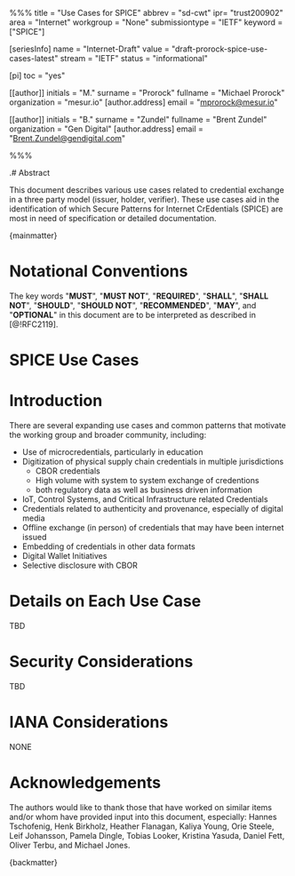 %%%
title = "Use Cases for SPICE"
abbrev = "sd-cwt"
ipr= "trust200902"
area = "Internet"
workgroup = "None"
submissiontype = "IETF"
keyword = ["SPICE"]

[seriesInfo]
name = "Internet-Draft"
value = "draft-prorock-spice-use-cases-latest"
stream = "IETF"
status = "informational"

[pi]
toc = "yes"

[[author]]
initials = "M."
surname = "Prorock"
fullname = "Michael Prorock"
organization = "mesur.io"
  [author.address]
  email = "mprorock@mesur.io"

[[author]]
initials = "B."
surname = "Zundel"
fullname = "Brent Zundel"
organization = "Gen Digital"
  [author.address]
  email = "Brent.Zundel@gendigital.com"

%%%

.# Abstract

This document describes various use cases related to credential exchange
in a three party model (issuer, holder, verifier). These use cases aid
in the identification of which Secure Patterns for Internet CrEdentials
(SPICE) are most in need of specification or detailed documentation.

{mainmatter}

# Notational Conventions

The key words "**MUST**", "**MUST NOT**", "**REQUIRED**", "**SHALL**", "**SHALL NOT**", "**SHOULD**",
"**SHOULD NOT**", "**RECOMMENDED**", "**MAY**", and "**OPTIONAL**" in this
document are to be interpreted as described in [@!RFC2119].


# SPICE Use Cases

# Introduction

There are several expanding use cases and common patterns that motivate the working group and broader community, including:

- Use of microcredentials, particularly in education
- Digitization of physical supply chain credentials in multiple jurisdictions
  - CBOR credentials
  - High volume with system to system exchange of credentions
  - both regulatory data as well as business driven information
- IoT, Control Systems, and Critical Infrastructure related Credentials
- Credentials related to authenticity and provenance, especially of digital media
- Offline exchange (in person) of credentials that may have been internet issued
- Embedding of credentials in other data formats
- Digital Wallet Initiatives
- Selective disclosure with CBOR

# Details on Each Use Case

TBD

# Security Considerations

TBD

# IANA Considerations

NONE

# Acknowledgements

The authors would like to thank those that have worked on similar items
and/or whom have provided input into this document, especially: Hannes
Tschofenig, Henk Birkholz, Heather Flanagan, Kaliya Young, Orie Steele,
Leif Johansson, Pamela Dingle, Tobias Looker, Kristina Yasuda, Daniel
Fett, Oliver Terbu, and Michael Jones.

{backmatter}

